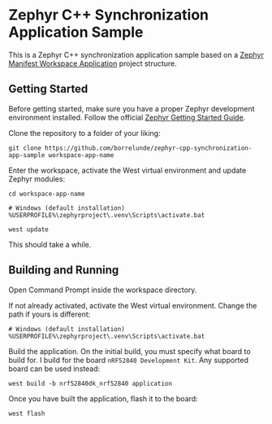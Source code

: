 # Zephyr C++ Synchronization Application Sample

This is a Zephyr C++ synchronization application sample based on a [Zephyr Manifest Workspace Application](https://github.com/borrelunde/zephyr-manifest-workspace-application) project structure.

## Getting Started

Before getting started, make sure you have a proper Zephyr development environment installed. Follow the official [Zephyr Getting Started Guide](https://docs.zephyrproject.org/latest/develop/getting_started/index.html).

Clone the repository to a folder of your liking:

```shell
git clone https://github.com/borrelunde/zephyr-cpp-synchronization-app-sample workspace-app-name
```

Enter the workspace, activate the West virtual environment and update Zephyr modules:

```shell
cd workspace-app-name

# Windows (default installation)
%USERPROFILE%\zephyrproject\.venv\Scripts\activate.bat

west update
```

This should take a while.

## Building and Running

Open Command Prompt inside the workspace directory.

If not already activated, activate the West virtual environment. Change the path if yours is different:

```shell
# Windows (default installation)
%USERPROFILE%\zephyrproject\.venv\Scripts\activate.bat
```

Build the application. On the initial build, you must specify what board to build for. I build for the board `nRF52840 Development Kit`. Any supported board can be used instead:

```shell
west build -b nrf52840dk_nrf52840 application
```

Once you have built the application, flash it to the board:

```shell
west flash
```
